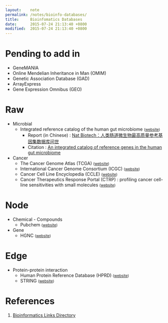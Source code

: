 ```yaml
---
layout:    note
permalink: /notes/bioinfo-databases/
title:     Bioinfomatics Databases
date:      2015-07-24 21:13:40 +0800
modified:  2015-07-24 21:13:40 +0800
---
```


<style>
  ul { margin: 0 !important; }
  .am-container { max-width: 1000px; }
</style>

# Pending to add in

- GeneMANIA
- Online Mendelian Inheritance in Man (OMIM)
- Genetic Association Database (GAD)
- ArrayExpress
- Gene Expression Omnibus (GEO)

# Raw

- Microbial
  - Integrated reference catalog of the human gut microbiome <small>([website](http://meta.genomics.cn/metagene/meta/home))</small>
    - Report (in Chinese) : [Nat Biotech：人类肠道微生物最高质量参考基因集数据库问世](http://www.biodiscover.com/news/research/110761.html)
    - Citation : [An integrated catalog of reference genes in the human gut microbiome](http://www.nature.com/nbt/journal/v32/n8/full/nbt.2942.html)
- Cancer
  - The Cancer Genome Atlas (TCGA) <small>([website](http://cancergenome.nih.gov/))</small>
  - International Cancer Genome Consortium (ICGC) <small>([website](https://icgc.org/))</small>
  - Cancer Cell Line Encyclopedia (CCLE) <small>([website](http://www.broadinstitute.org/ccle/home))</small>
  - Cancer Therapeutics Response Portal (CTRP) : profiling cancer cell-line sensitivities with small molecules <small>([website](http://www.broadinstitute.org/ctrp/))</small>

# Node

- Chemical - Compounds
  - Pubchem <small>([website](http://pubchem.ncbi.nlm.nih.gov/))</small>
- Gene
  - HGNC <small>([website](http://www.genenames.org/))</small>

# Edge

- Protein-protein interaction
  - Human Protein Reference Database (HPRD) <small>([website](http://www.hprd.org/))</small>
  - STRING <small>([website](http://string-db.org/))</small>

# References

1. [Bioinformatics Links Directory](http://bioinformatics.ca/links_directory/)
